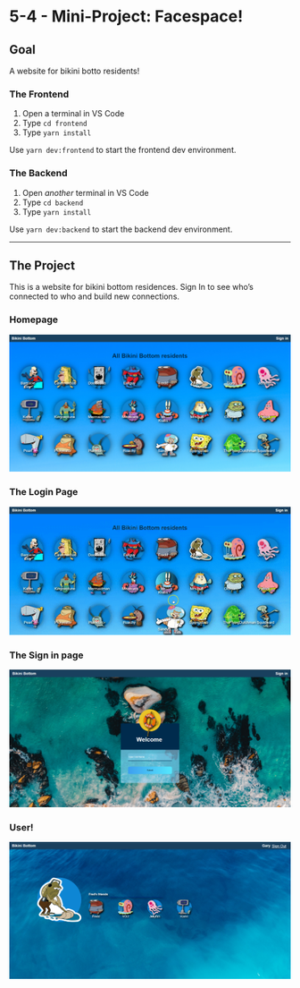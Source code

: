 # 5-4 - Mini-Project: Facespace!

## Goal

A website for bikini botto residents!

### The Frontend

1. Open a terminal in VS Code
2. Type `cd frontend`
3. Type `yarn install`

Use `yarn dev:frontend` to start the frontend dev environment.

### The Backend

1. Open _another_ terminal in VS Code
2. Type `cd backend`
3. Type `yarn install`

Use `yarn dev:backend` to start the backend dev environment.

---

## The Project

This is a website for bikini bottom residences. Sign In to see who’s connected to who and build new connections.  

### Homepage

<img src="./_screenshots/homepage.PNG" />

### The Login Page

<img src="./_screenshots/login.gif" />

### The Sign in page

<img src="./_screenshots/signin.PNG" />

### User!

<img src="./_screenshots/friend.PNG" />



